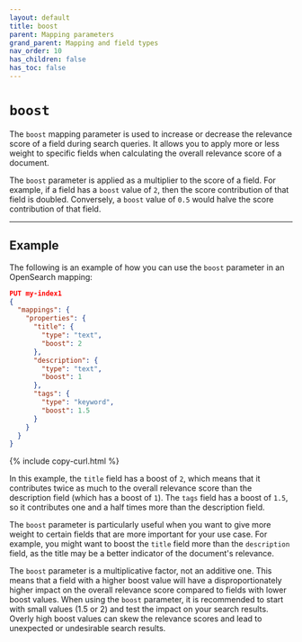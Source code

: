 ```yaml
---
layout: default
title: boost
parent: Mapping parameters
grand_parent: Mapping and field types
nav_order: 10
has_children: false
has_toc: false
---
```


# `boost` 

The `boost` mapping parameter is used to increase or decrease the relevance score of a field during search queries. It allows you to apply more or less weight to specific fields when calculating the overall relevance score of a document.

The `boost` parameter is applied as a multiplier to the score of a field. For example, if a field has a `boost` value of `2`, then the score contribution of that field is doubled. Conversely, a `boost` value of `0.5` would halve the score contribution of that field.

-----------

## Example

The following is an example of how you can use the `boost` parameter in an OpenSearch mapping:

```json
PUT my-index1
{
  "mappings": {
    "properties": {
      "title": {
        "type": "text",
        "boost": 2
      },
      "description": {
        "type": "text",
        "boost": 1
      },
      "tags": {
        "type": "keyword",
        "boost": 1.5
      }
    }
  }
}
```
{% include copy-curl.html %}

In this example, the `title` field has a boost of `2`, which means that it contributes twice as much to the overall relevance score than the description field (which has a boost of `1`). The `tags` field has a boost of `1.5`, so it contributes one and a half times more than the description field.

The `boost` parameter is particularly useful when you want to give more weight to certain fields that are more important for your use case. For example, you might want to boost the `title` field more than the `description` field, as the title may be a better indicator of the document's relevance.

The `boost` parameter is a multiplicative factor, not an additive one. This means that a field with a higher boost value will have a disproportionately higher impact on the overall relevance score compared to fields with lower boost values. When using the `boost` parameter, it is recommended to start with small values (1.5 or 2) and test the impact on your search results. Overly high boost values can skew the relevance scores and lead to unexpected or undesirable search results.
